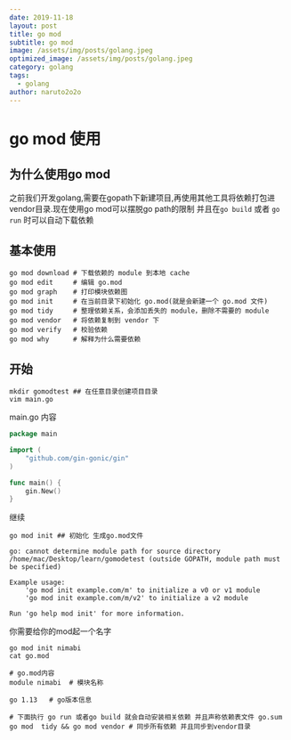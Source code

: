 ```yaml
---
date: 2019-11-18
layout: post
title: go mod
subtitle: go mod
image: /assets/img/posts/golang.jpeg
optimized_image: /assets/img/posts/golang.jpeg
category: golang
tags:
  - golang
author: naruto2o2o
---
```

# go mod 使用



## 为什么使用go mod



之前我们开发golang,需要在gopath下新建项目,再使用其他工具将依赖打包进vendor目录.现在使用go mod可以摆脱go path的限制 并且在`go build` 或者 `go run` 时可以自动下载依赖

## 基本使用

```shell
go mod download # 下载依赖的 module 到本地 cache
go mod edit     # 编辑 go.mod
go mod graph    # 打印模块依赖图
go mod init     # 在当前目录下初始化 go.mod(就是会新建一个 go.mod 文件)
go mod tidy     # 整理依赖关系，会添加丢失的 module，删除不需要的 module
go mod vendor   # 将依赖复制到 vendor 下
go mod verify   # 校验依赖
go mod why      # 解释为什么需要依赖
```

## 开始

```shell
mkdir gomodtest ## 在任意目录创建项目目录
vim main.go
```

main.go 内容
```go
package main

import (
	"github.com/gin-gonic/gin"
)

func main() {
	gin.New()
}

```

继续

```shell
go mod init ## 初始化 生成go.mod文件

go: cannot determine module path for source directory /home/mac/Desktop/learn/gomodetest (outside GOPATH, module path must be specified)

Example usage:
	'go mod init example.com/m' to initialize a v0 or v1 module
	'go mod init example.com/m/v2' to initialize a v2 module

Run 'go help mod init' for more information.
```

你需要给你的mod起一个名字

```shell
go mod init nimabi
cat go.mod

# go.mod内容
module nimabi  # 模块名称

go 1.13   # go版本信息

# 下面执行 go run 或者go build 就会自动安装相关依赖 并且声称依赖表文件 go.sum
go mod  tidy && go mod vendor # 同步所有依赖 并且同步到vendor目录

```



